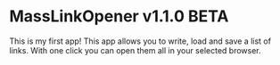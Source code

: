 # MassLinkOpener v1.1.0 BETA
This is my first app! This app allows you to write, load and save a list of links. With one click you can open them all in your selected browser.
